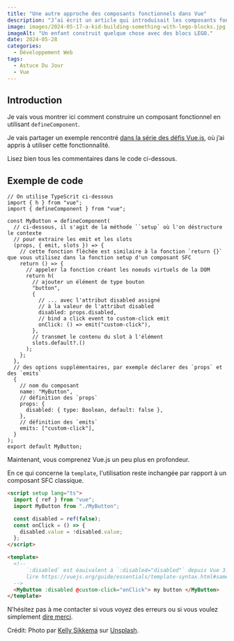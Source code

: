 ```yaml
---
title: "Une autre approche des composants fonctionnels dans Vue"
description: "J’ai écrit un article qui introduisait les composants fonctionnels il y a quelque temps et j’ai découvert par la suite que vous pouviez l’écrire d’une autre manière."
image: images/2024-05-17-a-kid-building-something-with-lego-blocks.jpg
imageAlt: "Un enfant construit quelque chose avec des blocs LEGO."
date: 2024-05-28
categories:
  - Développement Web
tags:
  - Astuce Du Jour
  - Vue
---
```


## Introduction

Je vais vous montrer ici comment construire un composant fonctionnel en utilisant `defineComponent`.

Je vais partager un exemple rencontré [dans la série des défis Vue.js](https://vuejs-challenges.netlify.app/questions/218-h-render-function/README.html), où j’ai appris à utiliser cette fonctionnalité.

Lisez bien tous les commentaires dans le code ci-dessous.

## Exemple de code

```tsx
// On utilise TypeScrit ci-dessous
import { h } from "vue";
import { defineComponent } from "vue";

const MyButton = defineComponent(
  // ci-dessous, il s'agit de la méthode ``setup` où l'on déstructure le contexte
  // pour extraire les emit et les slots
  (props, { emit, slots }) => {
    // cette fonction flèchée est similaire à la fonction `return {}` que vous utilisez dans la fonction setup d'un composant SFC
    return () => {
      // appeler la fonction créant les noeuds virtuels de la DOM
      return h(
        // ajouter un élément de type bouton
        "button",
        {
          // ... avec l'attribut disabled assigné
          // à la valeur de l'attribut disabled
          disabled: props.disabled,
          // bind a click event to custom-click emit
          onClick: () => emit("custom-click"),
        },
        // transmet le contenu du slot à l'élément
        slots.default?.()
      );
    };
  },
  // des options supplémentaires, par exemple déclarer des `props` et des `emits`
  {
    // nom du composant
    name: "MyButton",
    // définition des `props`
    props: {
      disabled: { type: Boolean, default: false },
    },
    // définition des `emits`
    emits: ["custom-click"],
  }
);
export default MyButton;
```

Maintenant, vous comprenez Vue.js un peu plus en profondeur.

En ce qui concerne la `template`, l'utilisation reste inchangée par rapport à un composant SFC classique.

```html
<script setup lang="ts">
  import { ref } from "vue";
  import MyButton from "./MyButton";

  const disabled = ref(false);
  const onClick = () => {
    disabled.value = !disabled.value;
  };
</script>

<template>
  <!-- 
	  `:disabled` est éauivalent à `:disabled="disabled"` depuis Vue 3.4+
	  lire https://vuejs.org/guide/essentials/template-syntax.html#same-name-shorthand
  -->
  <MyButton :disabled @custom-click="onClick"> my button </MyButton>
</template>
```

N’hésitez pas à me contacter si vous voyez des erreurs ou si vous voulez simplement [dire merci](../../../page/soutenez-moi/index.md).

Crédit: Photo par [Kelly Sikkema](https://unsplash.com/@kellysikkema?utm_content=creditCopyText&utm_medium=referral&utm_source=unsplash) sur [Unsplash](https://unsplash.com/photos/toddlers-playing-building-block-toys-JRVxgAkzIsM?utm_content=creditCopyText&utm_medium=referral&utm_source=unsplash).
